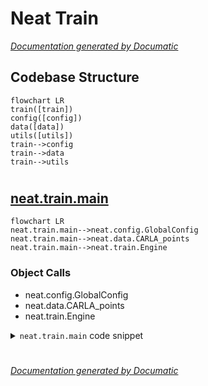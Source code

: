 # Neat Train

[_Documentation generated by Documatic_](https://www.documatic.com)

<!---Documatic-section-Codebase Structure-start--->
## Codebase Structure

<!---Documatic-block-system_architecture-start--->
```mermaid
flowchart LR
train([train])
config([config])
data([data])
utils([utils])
train-->config
train-->data
train-->utils
```
<!---Documatic-block-system_architecture-end--->

# #
<!---Documatic-section-Codebase Structure-end--->

<!---Documatic-section-neat.train.main-start--->
## [neat.train.main](5-neat_train.md#neat.train.main)

<!---Documatic-section-main-start--->
```mermaid
flowchart LR
neat.train.main-->neat.config.GlobalConfig
neat.train.main-->neat.data.CARLA_points
neat.train.main-->neat.train.Engine
```

### Object Calls

* neat.config.GlobalConfig
* neat.data.CARLA_points
* neat.train.Engine

<!---Documatic-block-neat.train.main-start--->
<details>
	<summary><code>neat.train.main</code> code snippet</summary>

```python
def main():
    args = parser.parse_args()
    args.logdir = os.path.join(args.logdir, args.id)
    if not os.path.isdir(args.logdir):
        os.makedirs(args.logdir)
        print('Created dir:', args.logdir)
    conf = GlobalConfig()
    train_set = CARLA_points(conf.train_data, conf)
    val_set = CARLA_points(conf.val_data, conf)
    dataloader_train = DataLoader(train_set, batch_size=args.batch_size, shuffle=True, num_workers=args.workers, pin_memory=True)
    dataloader_val = DataLoader(val_set, batch_size=args.batch_size, shuffle=False, num_workers=args.workers, pin_memory=True)
    model = AttentionField(conf, args.device)
    parameters = list(model.encoder.parameters()) + list(model.decoder.parameters())
    optimizer = optim.AdamW(parameters, lr=conf.lr)
    trainer = Engine(conf)
    if os.path.isdir(args.logdir):
        logfile = os.path.join(args.logdir, 'recent.log')
        if os.path.isfile(logfile):
            print('Loading checkpoint from ' + args.logdir)
            with open(logfile, 'r') as f:
                log_table = json.load(f)
            trainer.cur_epoch = log_table['epoch']
            trainer.bestval = log_table['bestval']
            trainer.train_loss = log_table['train_loss']
            trainer.val_loss = log_table['val_loss']
            model.encoder.load_state_dict(torch.load(os.path.join(args.logdir, 'encoder.pth')))
            model.decoder.load_state_dict(torch.load(os.path.join(args.logdir, 'decoder.pth')))
            optimizer.load_state_dict(torch.load(os.path.join(args.logdir, 'recent_optim.pth')))
    with open(os.path.join(args.logdir, 'args.txt'), 'w') as f:
        json.dump(args.__dict__, f, indent=2)
    for epoch in range(trainer.cur_epoch, args.epochs):
        trainer.train(optimizer, model, args, dataloader_train)
        if epoch % args.val_every == 0:
            trainer.validate(model, args, dataloader_val)
            trainer.save(optimizer, model, args)
```
</details>
<!---Documatic-block-neat.train.main-end--->
<!---Documatic-section-main-end--->

# #
<!---Documatic-section-neat.train.main-end--->

[_Documentation generated by Documatic_](https://www.documatic.com)